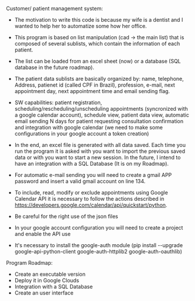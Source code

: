 Customer/ patient management system:
- The motivation to write this code is because my wife is a dentist and I wanted to help her to automatize some how her office.  

- This program is based on list manipulation (cad -> the main list) that is composed of several sublists, which contain the information of each patient.

- The list can be loaded from an excel sheet (now) or a database (SQL database in the future roadmap).

- The patient data sublists are basically organized by: name, telephone, Address, patienet id (called CPF in Brazil), profession, e-mail, next appointment day, next appointment time and email sending flag.

- SW capabilities: patient registration, scheduling/rescheduling/unscheduling appointments (syncronized with a google calendar account), schedule view, patient data view, automatic email sending N days for patient requesting consultation confirmation and integration with google calendar (we need to make some configurations in your google account a token
creation)

- In the end, an excel file is generated with all data saved. Each time you run the program it is asked with you want to import the previous saved data or with you want to start a new session. In the future, I intend to have an integration with a SQL Database (It is on my Roadmap).  

- For automatic e-mail sending you will need to create a gmail APP password and insert a valid gmail account on line 134.

- To include, read, modify or exclude appointments using Google Calendar API it is necessary to follow the actions described in https://developers.google.com/calendar/api/quickstart/python. 

- Be careful for the right use of the json files 

- In your google account configuration you will need to create a project and enable the API use

- It's necessary to install the google-auth module (pip install --upgrade google-api-python-client google-auth-httplib2 google-auth-oauthlib)

Program Roadmap:
- Create an executable version
- Deploy it in Google Clouds
- Integration with a SQL Database
- Create an user interface  
